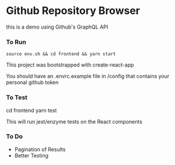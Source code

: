 # Github Repository Browser


this is a demo using Github's GraphQL API

### To Run
`source env.sh && cd frontend && yarn start`

This project was bootstrapped with create-react-app

You should have an .envrc.example file in /config that contains your personal github token

### To Test
cd frontend
yarn test

This will run jest/enzyme tests on the React components

### To Do
* Pagination of Results
* Better Testing